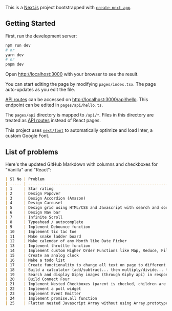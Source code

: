This is a [Next.js](https://nextjs.org/) project bootstrapped with [`create-next-app`](https://github.com/vercel/next.js/tree/canary/packages/create-next-app).

## Getting Started

First, run the development server:

```bash
npm run dev
# or
yarn dev
# or
pnpm dev
```

Open [http://localhost:3000](http://localhost:3000) with your browser to see the result.

You can start editing the page by modifying `pages/index.tsx`. The page auto-updates as you edit the file.

[API routes](https://nextjs.org/docs/api-routes/introduction) can be accessed on [http://localhost:3000/api/hello](http://localhost:3000/api/hello). This endpoint can be edited in `pages/api/hello.ts`.

The `pages/api` directory is mapped to `/api/*`. Files in this directory are treated as [API routes](https://nextjs.org/docs/api-routes/introduction) instead of React pages.

This project uses [`next/font`](https://nextjs.org/docs/basic-features/font-optimization) to automatically optimize and load Inter, a custom Google Font.

## List of problems

Here's the updated GitHub Markdown with columns and checkboxes for "Vanilla" and "React":

```markdown
| Sl No | Problem                                                                                                              | GitHub Link | Vanilla | React |
| ----- | -------------------------------------------------------------------------------------------------------------------- | ----------- | ------- | ----- |
| 1     | Star rating                                                                                                          | [Link](#)   | [ ]     | [ ]   |
| 2     | Design Popover                                                                                                       | [Link](#)   | [ ]     | [ ]   |
| 3     | Design Accordion (Amazon)                                                                                            | [Link](#)   | [ ]     | [ ]   |
| 4     | Design Carousel                                                                                                      | [Link](#)   | [ ]     | [ ]   |
| 5     | Design grid using HTML/CSS and Javascript with search and sort, event bubbling (Amazon)                              | [Link](#)   | [ ]     | [ ]   |
| 6     | Design Nav bar                                                                                                       | [Link](#)   | [ ]     | [ ]   |
| 7     | Infinite Scroll                                                                                                      | [Link](#)   | [ ]     | [ ]   |
| 8     | Typeahead / autocomplete                                                                                             | [Link](#)   | [ ]     | [ ]   |
| 9     | Implement Debounce function                                                                                          | [Link](#)   | [ ]     | [ ]   |
| 10    | Implement tic tac toe                                                                                                | [Link](#)   | [ ]     | [ ]   |
| 11    | Make snake ladder board                                                                                              | [Link](#)   | [ ]     | [ ]   |
| 12    | Make calendar of any Month like Date Picker                                                                          | [Link](#)   | [ ]     | [ ]   |
| 13    | Implement throttle function                                                                                          | [Link](#)   | [ ]     | [ ]   |
| 14    | Implement custom Higher Order Functions like Map, Reduce, Filter, Sort (Amazon)                                      | [Link](#)   | [ ]     | [ ]   |
| 15    | Create an analog clock                                                                                               | [Link](#)   | [ ]     | [ ]   |
| 16    | Make a todo list                                                                                                     | [Link](#)   | [ ]     | [ ]   |
| 17    | Create functionality to change all text on page to different translation                                             | [Link](#)   | [ ]     | [ ]   |
| 18    | Build a calculator (add/subtract... then multiply/divide... then log/pow... etc)                                     | [Link](#)   | [ ]     | [ ]   |
| 19    | Search and display Giphy images (through Giphy api) in responsive format                                             | [Link](#)   | [ ]     | [ ]   |
| 20    | Build Connect Four                                                                                                   | [Link](#)   | [ ]     | [ ]   |
| 21    | Implement Nested Checkboxes (parent is checked, children are checked and vice versa. Must use actual checkbox input) | [Link](#)   | [ ]     | [ ]   |
| 22    | Implement a poll widget                                                                                              | [Link](#)   | [ ]     | [ ]   |
| 23    | Implement Event Emitter                                                                                              | [Link](#)   | [ ]     | [ ]   |
| 24    | Implement promise.all function                                                                                       | [Link](#)   | [ ]     | [ ]   |
| 25    | Flatten nested Javascript Array without using Array.prototype.flat()                                                 | [Link](#    |
```
